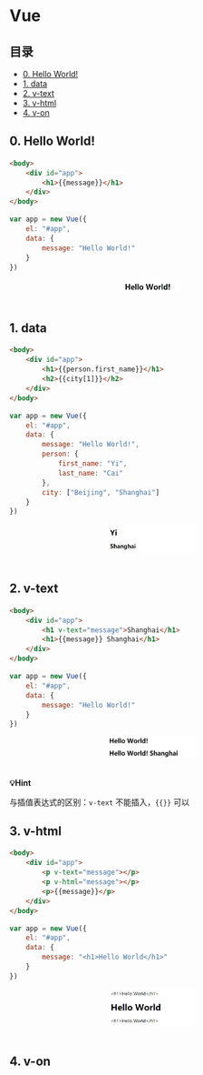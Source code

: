 # Vue

## 目录
* [0. Hello World!](#0-hello-world-)
* [1. data](#1-data)
* [2. v-text](#2-v-text)
* [3. v-html](#3-v-html)
* [4. v-on](#4-v-on)



## 0. Hello World!

```html
<body>
    <div id="app">
        <h1>{{message}}</h1>
    </div>
</body>
```

```javascript
var app = new Vue({
    el: "#app",
    data: {
        message: "Hello World!"
    }
})
```

<div align="center"> <img src="image-20200609185506612.png" width="20%"/> </div><br>



## 1. data

```html
<body>
    <div id="app">
        <h1>{{person.first_name}}</h1>
        <h2>{{city[1]}}</h2>
    </div>
</body>
```

```javascript
var app = new Vue({
    el: "#app",
    data: {
        message: "Hello World!",
        person: {
            first_name: "Yi",
            last_name: "Cai"
        },
        city: ["Beijing", "Shanghai"]
    }
})
```

<div align="center"> <img src="image-20200609195323383.png" width="30%"/> </div><br>

## 2. v-text

```html
<body>
    <div id="app">
        <h1 v-text="message">Shanghai</h1>
        <h1>{{message}} Shanghai</h1>
    </div>
</body>
```

```javascript
var app = new Vue({
    el: "#app",
    data: {
        message: "Hello World!"
    }
})
```
<div align="center"> <img src="image-20200609195957329.png" width="30%"/> </div><br>

**:bulb:Hint**

与插值表达式的区别：`v-text` 不能插入，`{{}}` 可以



## 3. v-html

```html
<body>
    <div id="app">
        <p v-text="message"></p>
        <p v-html="message"></p>
        <p>{{message}}</p>
    </div>
</body>
```

```javascript
var app = new Vue({
    el: "#app",
    data: {
        message: "<h1>Hello World</h1>"
    }
})
```

<div align="center"> <img src="image-20200609200655326.png" width="30%"/> </div><br>

## 4. v-on